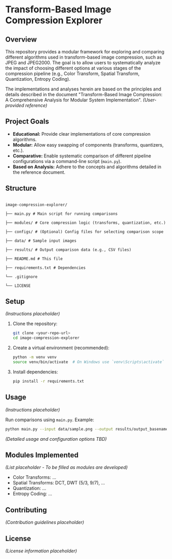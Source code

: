 # Transform-Based Image Compression Explorer

## Overview

This repository provides a modular framework for exploring and comparing different algorithms used in transform-based image compression, such as JPEG and JPEG2000. The goal is to allow users to systematically analyze the impact of choosing different options at various stages of the compression pipeline (e.g., Color Transform, Spatial Transform, Quantization, Entropy Coding).

The implementations and analyses herein are based on the principles and details described in the document "Transform-Based Image Compression: A Comprehensive Analysis for Modular System Implementation". *(User-provided reference)*

## Project Goals

* **Educational:** Provide clear implementations of core compression algorithms.
* **Modular:** Allow easy swapping of components (transforms, quantizers, etc.).
* **Comparative:** Enable systematic comparison of different pipeline configurations via a command-line script (`main.py`).
* **Based on Analysis:** Adhere to the concepts and algorithms detailed in the reference document.

## Structure

```

image-compression-explorer/

├── main.py # Main script for running comparisons

├── modules/ # Core compression logic (transforms, quantization, etc.)

├── configs/ # (Optional) Config files for selecting comparison scope

├── data/ # Sample input images

├── results/ # Output comparison data (e.g., CSV files)

├── README.md # This file

├── requirements.txt # Dependencies

└── .gitignore

└── LICENSE

````

## Setup

*(Instructions placeholder)*

1.  Clone the repository:
    ```bash
    git clone <your-repo-url>
    cd image-compression-explorer
    ```
2.  Create a virtual environment (recommended):
    ```bash
    python -m venv venv
    source venv/bin/activate  # On Windows use `venv\Scripts\activate`
    ```
3.  Install dependencies:
    ```bash
    pip install -r requirements.txt
    ```

## Usage

*(Instructions placeholder)*

Run comparisons using `main.py`. Example:

```bash
python main.py --input data/sample.png --output results/output_basename --options <config_options>
````

_(Detailed usage and configuration options TBD)_

## Modules Implemented

_(List placeholder - To be filled as modules are developed)_

- Color Transforms: ...
- Spatial Transforms: DCT, DWT (5/3, 9/7), ...
- Quantization: ...
- Entropy Coding: ...

## Contributing

_(Contribution guidelines placeholder)_

## License

_(License information placeholder)_